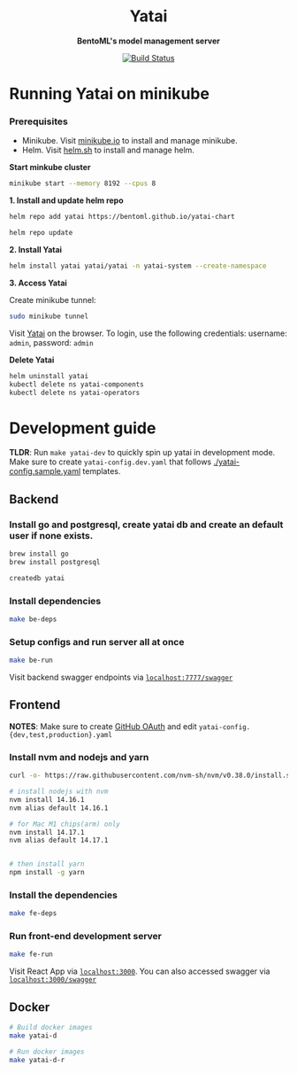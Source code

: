 <div align="center">
    <h1 align="center">Yatai</h1>
    <p><strong>BentoML's model management server<br></strong></p>
    <p align="center">
        <a href="https://github.com/bentoml/yatai/actions/workflows/cicd.yml">
            <img alt="Build Status" src="https://github.com/bentoml/yatai/actions/workflows/cicd.yml/badge.svg">
        </a>
    </p>
</div>


# Running Yatai on minikube

### Prerequisites

  - Minikube. Visit [minikube.io](https://minikube.io/) to install and manage minikube.
  - Helm. Visit [helm.sh](https://helm.sh/) to install and manage helm.


**Start minkube cluster**

```bash
minikube start --memory 8192 --cpus 8
```


**1. Install and update helm repo**

```bash
helm repo add yatai https://bentoml.github.io/yatai-chart
```

```bash
helm repo update
```

**2. Install Yatai**

```bash
helm install yatai yatai/yatai -n yatai-system --create-namespace
```

**3. Access Yatai**

Create minikube tunnel:
```bash
sudo minikube tunnel
```
Visit [Yatai](http://yatai.127.0.0.1.sslip.io/) on the browser. To login, use the following credentials:
username: `admin`, password: `admin`


**Delete Yatai**

```bash
helm uninstall yatai
kubectl delete ns yatai-components
kubectl delete ns yatai-operators
```



# Development guide

__TLDR__: Run `make yatai-dev` to quickly spin up yatai in development mode. Make sure to create `yatai-config.dev.yaml` that follows [./yatai-config.sample.yaml](./yatai-config.sample.yaml) templates.

## Backend

### Install go and postgresql, create yatai db and create an default user if none exists.

```bash
brew install go
brew install postgresql

createdb yatai
```

### Install dependencies
```bash
make be-deps
```

### Setup configs and run server all at once

```bash
make be-run
```

Visit backend swagger endpoints via [`localhost:7777/swagger`](http://localhost:7777/swagger)

## Frontend

__NOTES__: Make sure to create [GitHub OAuth](https://docs.github.com/en/developers/apps/building-oauth-apps/creating-an-oauth-app) and edit `yatai-config.{dev,test,production}.yaml`

### Install nvm and nodejs and yarn

```bash
curl -o- https://raw.githubusercontent.com/nvm-sh/nvm/v0.38.0/install.sh | bash

# install nodejs with nvm
nvm install 14.16.1
nvm alias default 14.16.1

# for Mac M1 chips(arm) only
nvm install 14.17.1
nvm alias default 14.17.1


# then install yarn
npm install -g yarn
```

### Install the dependencies

```bash
make fe-deps
```

### Run front-end development server

```bash
make fe-run
```

Visit React App via [`localhost:3000`](http://localhost:3000). You can also accessed swagger via [`localhost:3000/swagger`](http://localhost:3000/swagger)

## Docker

```bash
# Build docker images
make yatai-d

# Run docker images
make yatai-d-r
```
